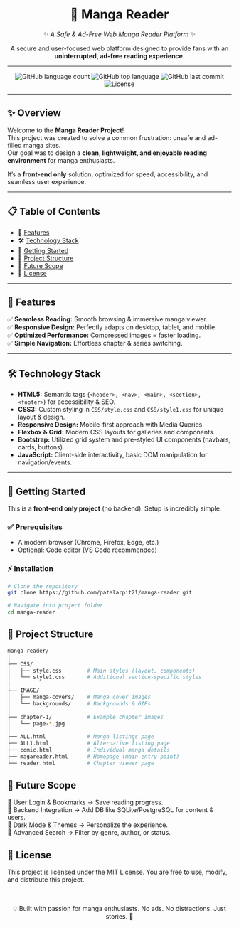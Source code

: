 <!-- PROJECT LOGO -->
<div align="center">
  
# 📖 Manga Reader  
✨ *A Safe & Ad-Free Web Manga Reader Platform* ✨  

A secure and user-focused web platform designed to provide fans with an **uninterrupted, ad-free reading experience**.  

---

</div>

<p align="center">
  <img alt="GitHub language count" src="https://img.shields.io/github/languages/count/patelarpit21/manga-reader?style=for-the-badge&color=blueviolet">
  <img alt="GitHub top language" src="https://img.shields.io/github/languages/top/patelarpit21/manga-reader?style=for-the-badge&color=blue">
  <img alt="GitHub last commit" src="https://img.shields.io/github/last-commit/patelarpit21/manga-reader?style=for-the-badge&color=green">
  <img alt="License" src="https://img.shields.io/badge/License-MIT-yellow.svg?style=for-the-badge">
</p>

---

## ✨ Overview  
Welcome to the **Manga Reader Project**!  
This project was created to solve a common frustration: unsafe and ad-filled manga sites.  
Our goal was to design a **clean, lightweight, and enjoyable reading environment** for manga enthusiasts.  

It’s a **front-end only** solution, optimized for speed, accessibility, and seamless user experience.

---

## 📋 Table of Contents
- 🌟 [Features](#-features)  
- 🛠️ [Technology Stack](#️-technology-stack)  
- 🚀 [Getting Started](#-getting-started)  
- 📂 [Project Structure](#-project-structure)  
- 🔮 [Future Scope](#-future-scope)  
- 📄 [License](#-license)  

---

## 🌟 Features
✅ **Seamless Reading:** Smooth browsing & immersive manga viewer.  
✅ **Responsive Design:** Perfectly adapts on desktop, tablet, and mobile.  
✅ **Optimized Performance:** Compressed images = faster loading.  
✅ **Simple Navigation:** Effortless chapter & series switching.  

---

## 🛠️ Technology Stack

- **HTML5:** Semantic tags (`<header>, <nav>, <main>, <section>, <footer>`) for accessibility & SEO.  
- **CSS3:** Custom styling in `CSS/style.css` and `CSS/style1.css` for unique layout & design.  
- **Responsive Design:** Mobile-first approach with Media Queries.  
- **Flexbox & Grid:** Modern CSS layouts for galleries and components.  
- **Bootstrap:** Utilized grid system and pre-styled UI components (navbars, cards, buttons).  
- **JavaScript:** Client-side interactivity, basic DOM manipulation for navigation/events.  

---

## 🚀 Getting Started

This is a **front-end only project** (no backend). Setup is incredibly simple.  

### ✅ Prerequisites
- A modern browser (Chrome, Firefox, Edge, etc.)  
- Optional: Code editor (VS Code recommended)  

### ⚡ Installation
```bash
# Clone the repository
git clone https://github.com/patelarpit21/manga-reader.git

# Navigate into project folder
cd manga-reader
```

## 📂 Project Structure
```bash
manga-reader/
│
├── CSS/  
│   ├── style.css        # Main styles (layout, components)  
│   └── style1.css       # Additional section-specific styles  
│
├── IMAGE/  
│   ├── manga-covers/    # Manga cover images  
│   └── backgrounds/     # Backgrounds & GIFs  
│
├── chapter-1/           # Example chapter images  
│   └── page-*.jpg  
│
├── ALL.html             # Manga listings page  
├── ALL1.html            # Alternative listing page  
├── comic.html           # Individual manga details  
├── magareader.html      # Homepage (main entry point)  
└── reader.html          # Chapter viewer page
```
## 🔮 Future Scope
📌 User Login & Bookmarks → Save reading progress.  
📌 Backend Integration → Add DB like SQLite/PostgreSQL for content & users.  
📌 Dark Mode & Themes → Personalize the experience.  
📌 Advanced Search → Filter by genre, author, or status.  

## 📄 License
This project is licensed under the MIT License.
You are free to use, modify, and distribute this project.

<div align="center">
  <br><br>
💡 Built with passion for manga enthusiasts.
No ads. No distractions. Just stories. 🎉

</div> 
